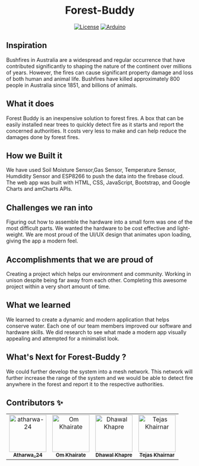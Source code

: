 <div align="center">
<h1 align="center">Forest-Buddy</h1>

[![License](https://img.shields.io/github/license/atharwa-24/Forest-Buddy?color=blue&logo=git)](https://github.com/atharwa-24/Forest-Buddy/blob/main/LICENSE)
[![Arduino](https://img.shields.io/badge/Arduino-C-brightgreen)](https://github.com/atharwa-24/Forest-Buddy)
</div>

## Inspiration

Bushfires in Australia are a widespread and regular occurrence that have contributed significantly to shaping the nature of the continent over millions of years. However, the fires can cause significant property damage and loss of both human and animal life. Bushfires have killed approximately 800 people in Australia since 1851, and billions of animals. 

## What it does

Forest Buddy is an inexpensive solution to forest fires. A box that can be easily installed near trees to quickly detect fire as it starts and report the concerned authorities. It costs very less to make and can help reduce the damages done by forest fires.

## How we Built it

We have used Soil Moisture Sensor,Gas Sensor, Temperature Sensor, Humdidity Sensor and ESP8266 to push the data into the firebase cloud. The web app was built with HTML, CSS, JavaScript, Bootstrap, and Google Charts and amCharts APIs.

## Challenges we ran into  

Figuring out how to assemble the hardware into a small form was one of the most difficult parts. We wanted the hardware to be cost effective and light-weight. We are most proud of the UI/UX design that animates upon loading, giving the app a modern feel. 

## Accomplishments that we are proud of

Creating a project which helps our environment and community. Working in unison despite being far away from each other. Completing this awesome project within a very short amount of time.

## What we learned

We learned to create a dynamic and modern application that helps conserve water. Each one of our team members improved our software and hardware skills. We did research to see what made a modern app visually appealing and attempted for a minimalist look. 

## What's Next for Forest-Buddy ?

We could further develop the system into a mesh network. This network will further increase the range of the system and we would be able to detect fire anywhere in the forest and report it to the respective authorities. 

## Contributors :sparkles:
<table>
<tr>
    <td align="center">
        <a href="https://github.com/atharwa-24">
            <img src="https://avatars0.githubusercontent.com/u/54115798?v=4" width="100;" alt="atharwa-24"/>
            <br />
            <sub><b>Atharwa_24</b></sub>
        </a>
    </td>
    <td align="center">
        <a href="https://github.com/omkhairate">
            <img src="https://avatars.githubusercontent.com/u/72100111?s=400&v=4" width="100;" alt="Om Khairate"/>
            <br />
            <sub><b>Om Khairate</b></sub>
        </a>
    </td>
    <td align="center">
        <a href="https://github.com/DhawalKhapre">
            <img src="https://avatars.githubusercontent.com/u/67652904?s=400&u=cb77aa2cb2a51bd3dce857a81894c90d977f1dfa&v=4" width="100;" alt="Dhawal Khapre"/>
            <br />
            <sub><b>Dhawal Khapre</b></sub>
        </a>
    </td>
    <td align="center">
        <a href="https://github.com/tejas2806">
            <img src="https://avatars.githubusercontent.com/u/65996914?s=460&v=4" width="100;" alt="Tejas Khairnar"/>
            <br />
            <sub><b>Tejas Khairnar</b></sub>
        </a>
    </td>
    </tr>
</table>
